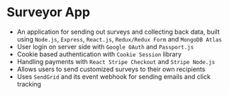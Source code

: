 # Surveyor App

*	An application for sending out surveys and collecting back data, built using `Node.js`, `Express`, `React.js`, `Redux/Redux Form` and `MongoDB Atlas`
* User login on server side with `Google OAuth` and `Passport.js`
* Cookie based authentication with `Cookie Session` library
*	Handling payments with `React Stripe Checkout` and `Stripe Node.js`
*	Allows users to send customized surveys to their own recipients
* Uses `SendGrid` and its event webhook for sending emails and click tracking
